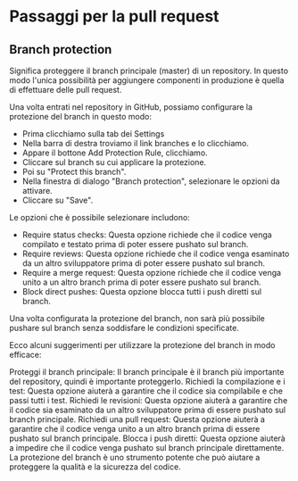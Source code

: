 # Passaggi per la pull request

## Branch protection
Significa proteggere il branch principale (master) di un repository. In questo modo l'unica possibilità per aggiungere componenti in produzione è quella di effettuare delle pull request.

Una volta entrati nel repository in GitHub, possiamo  configurare la protezione del branch in questo modo:
- Prima clicchiamo sulla tab dei Settings
- Nella barra di destra troviamo il link branches e lo clicchiamo.
- Appare il bottone Add Protection Rule, clicchiamo.
- Cliccare sul branch su cui applicare la protezione.
- Poi su "Protect this branch".
- Nella finestra di dialogo "Branch protection", selezionare le opzioni da attivare.
- Cliccare su  "Save".

Le opzioni che è possibile selezionare includono:

- Require status checks: Questa opzione richiede che il codice venga compilato e testato prima di poter essere pushato sul branch.
- Require reviews: Questa opzione richiede che il codice venga esaminato da un altro sviluppatore prima di poter essere pushato sul branch.
- Require a merge request: Questa opzione richiede che il codice venga unito a un altro branch prima di poter essere pushato sul branch.
- Block direct pushes: Questa opzione blocca tutti i push diretti sul branch.

Una volta configurata la protezione del branch, non sarà più possibile pushare sul branch senza soddisfare le condizioni specificate.

Ecco alcuni suggerimenti per utilizzare la protezione del branch in modo efficace:

Proteggi il branch principale: Il branch principale è il branch più importante del repository, quindi è importante proteggerlo.
Richiedi la compilazione e i test: Questa opzione aiuterà a garantire che il codice sia compilabile e che passi tutti i test.
Richiedi le revisioni: Questa opzione aiuterà a garantire che il codice sia esaminato da un altro sviluppatore prima di essere pushato sul branch principale.
Richiedi una pull request: Questa opzione aiuterà a garantire che il codice venga unito a un altro branch prima di essere pushato sul branch principale.
Blocca i push diretti: Questa opzione aiuterà a impedire che il codice venga pushato sul branch principale direttamente.
La protezione del branch è uno strumento potente che può aiutare a proteggere la qualità e la sicurezza del codice.
